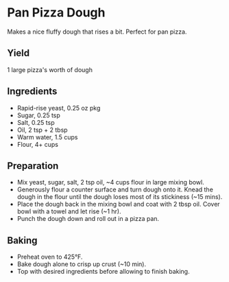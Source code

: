 # Pan Pizza Dough

Makes a nice fluffy dough that rises a bit. Perfect for pan pizza.

## Yield

1 large pizza's worth of dough

## Ingredients

-   Rapid-rise yeast, 0.25 oz pkg
-   Sugar, 0.25 tsp
-   Salt, 0.25 tsp
-   Oil, 2 tsp + 2 tbsp
-   Warm water, 1.5 cups
-   Flour, 4+ cups

## Preparation

-   Mix yeast, sugar, salt, 2 tsp oil, \~4 cups flour in large mixing bowl.
-   Generously flour a counter surface and turn dough onto it. Knead the dough in the flour until the dough loses most of its stickiness (\~15 mins).
-   Place the dough back in the mixing bowl and coat with 2 tbsp oil. Cover bowl with a towel and let rise (\~1 hr).
-   Punch the dough down and roll out in a pizza pan.

## Baking

-   Preheat oven to 425°F.
-   Bake dough alone to crisp up crust (\~10 min).
-   Top with desired ingredients before allowing to finish baking.
